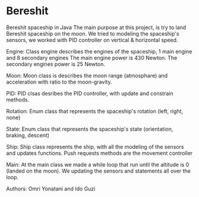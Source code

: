 # Bereshit
Bereshit spaceship in Java 
The main purpose at this project, is try to land Bereshit spaceship on the moon.
We tried to modeling the spaceship's sensors, we worked with PID controller on vertical & horizontal speed.


Engine:
Class engine describes the engines of the spaceship, 1 main engine and 8 secondary engines 
The main engine power is 430 Newton.
The secondary engines power is 25 Newton.


Moon:
Moon class is  describes the moon range (atmosphare) and acceleration with ratio to the moon-gravity.


PID:
PID clsas desribes the PID controller, with update and constrain methods.


Rotation:
Enum class that represents the spaceship's rotation (left, right, none)


State:
Enum class that represents the spaceship's state (orientation, braking, descent)


Ship:
Ship class represents the ship, with all the modeling of the sensors and updates functions.
Push requests methods are the movement controller


Main:
At the main class we made a while loop that run until the altitude is 0 (landed on the moon).
We updating the sensors and statements all over the loop.




Authors:
Omri Yonatani and Ido Guzi
